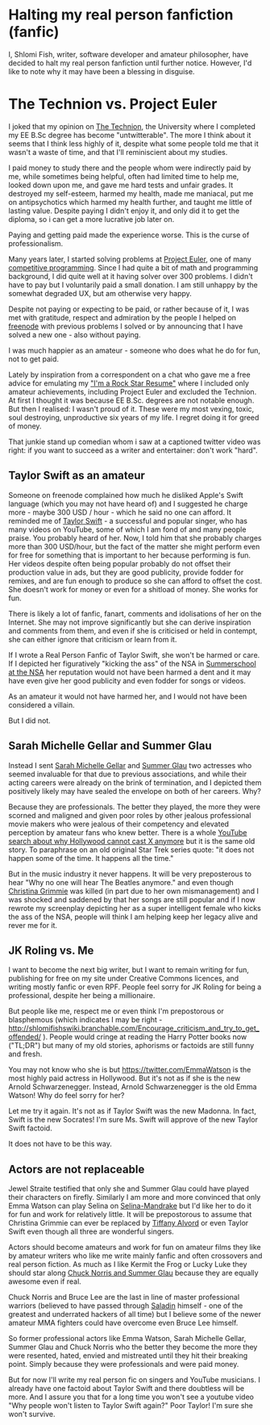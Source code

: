 # Halting my real person fanfiction (fanfic)

I, Shlomi Fish, writer, software developer and amateur philosopher, have decided
to halt my real person fanfiction until further notice. However, I'd like to
note why it may have been a blessing in disguise.

# The Technion vs. Project Euler

I joked that my opinion on [The Technion](https://en.wikipedia.org/wiki/Technion_%E2%80%93_Israel_Institute_of_Technology), the University where I completed
my EE B.Sc degree has become "untwitterable". The more I think about it seems
that I think less highly of it, despite what some people told me that it
wasn't a waste of time, and that I'll reminiscient about my studies.

I paid money to study there and the people whom were indirectly paid by me,
while sometimes being helpful, often had limited time to help me, looked down
upon me, and gave me hard tests and unfair grades. It destroyed my self-esteem,
harmed my health, made me maniacal, put me on antipsychotics which harmed
my health further, and taught me little of lasting value. Despite paying I
didn't enjoy it, and only did it to get the diploma, so i can get a more
lucrative job later on.

Paying and getting paid made the experience worse. This is the curse of professionalism.

Many years later, I started solving problems at [Project Euler](https://en.wikipedia.org/wiki/Project_Euler), one of many [competitive programming](https://github.com/EbookFoundation/free-programming-books/blob/master/problem-sets-competitive-programming.md). Since I had quite a bit of math and programming background,
I did quite well at it having solver over 300 problems.
I didn't have to pay but I voluntarily paid a small donation.
I am still unhappy by the somewhat degraded UX, but am otherwise very happy.

Despite not paying or expecting to be paid, or rather because of it, I was
met with gratitude, respect and admiration by the people I helped on
[freenode](https://freenode.net/) with previous problems I solved or by
announcing that I have solved a new one - also without paying.

I was much happier as an amateur - someone who does what he do for fun,
not to get paid.

Lately by inspiration from a correspondent on a chat who gave me a free advice
for emulating my ["I'm a Rock Star Resume"](https://www.shlomifish.org/me/resumes/Shlomi-Fish-Resume-as-Software-Dev.html) where I included only amateur achievements, including Project Euler and excluded the Technion. At first I thought it was because EE B.Sc. degrees are not notable enough. But then I realised: I wasn't proud of it. These were my most vexing, toxic, soul destroying, unproductive six years of my life. I regret doing it for greed of money.

That junkie stand up comedian whom i saw at a captioned twitter video was right: if you want to succeed as a writer and entertainer: don't work "hard".

## Taylor Swift as an amateur

Someone on freenode complained how much he disliked Apple's Swift language
(which you may not have heard of) and I suggested he charge more - maybe 300
USD / hour - which he said no one can afford. It reminded me of
[Taylor Swift](https://en.wikipedia.org/wiki/Taylor_Swift) - a successful
and popular singer, who has many videos on YouTube, some of which I am fond
of and many people praise. You probably heard of her. Now, I told him
that she probably charges more than 300 USD/hour, but the fact of the matter
she might perform even for free for something that is important to her
because performing is fun. Her videos despite often being popular probably
do not offset their production value in ads, but they are good publicity,
provide fodder for remixes, and are fun enough to produce so she can afford
to offset the cost. She doesn't work for money or even for a shitload of
money. She works for fun.

There is likely a lot of fanfic, fanart, comments and idolisations of her
on the Internet. She may not improve significantly but she can derive inspiration
and comments from them, and even if she is criticised or held in contempt,
she can either ignore that criticism or learn from it.

If I wrote a Real Person Fanfic of Taylor Swift, she won't be harmed or care.
If I depicted her figuratively "kicking the ass" of the NSA in [Summerschool at the NSA](https://www.shlomifish.org/humour/Summerschool-at-the-NSA/)
her reputation
would not have been harmed a dent and it may have even give her good publicity and even fodder for songs or videos.

As an amateur it would not have harmed her, and I would not have been
considered a villain.

But I did not.

## Sarah Michelle Gellar and Summer Glau

Instead I sent [Sarah Michelle Gellar](https://en.wikipedia.org/wiki/Sarah_Michelle_Gellar) and [Summer Glau](https://en.wikipedia.org/wiki/Summer_Glau) two
actresses who seemed invaluable for that due to previous associations, and
while their acting careers were already on the brink of termination, and I
depicted them positively likely may have sealed the envelope on both of her
careers. Why?

Because they are professionals. The better they played, the more they were
scorned and maligned and given poor roles by other jealous professional movie
makers who were jealous of their competency and elevated perception by amateur
fans who knew better. There is a whole [YouTube search about why Hollywood cannot cast X anymore](https://twitter.com/shlomif/status/1174571159372935168) but
it is the same old story. To paraphrase on an old original Star Trek series
quote: "it does not happen some of the time. It happens all the time."

But in the music industry it never happens. It will be very preposterous to
hear "Why no one will hear The Beatles anymore." and even though
[Christina Grimmie](https://en.wikipedia.org/wiki/Christina_Grimmie) was killed
(in part due to her own mismanagement) and I was shocked and saddened by that
her songs are still popular and if I
now rewrote my screenplay depicting her as a super intelligent female who
kicks the ass of the NSA, people will think I am helping keep her legacy
alive and rever me for it.

## JK Roling vs. Me

I want to become the next big writer, but I want to remain writing for fun,
publishing for free on my site under Creative Commons licences, and writing
mostly fanfic or even RPF. People feel sorry for JK Roling for being a professional, despite her being a millionaire.

But people like me, respect me or even think I'm prepostorous or blasphemous
(which indicates I may be right - http://shlomifishswiki.branchable.com/Encourage_criticism_and_try_to_get_offended/ ). People would cringe at reading the Harry
Potter books now ("TL;DR") but many of my old stories, aphorisms or factoids are
still funny and fresh.

You may not know who she is but https://twitter.com/EmmaWatson is the most
highly paid actress in Hollywood. But it's not as if she is the new Arnold
Schwarzenegger. Instead, Arnold Schwarzenegger is the old Emma Watson!
Why do feel sorry for her?

Let me try it again. It's not as if Taylor Swift was the new Madonna. In fact,
Swift is the new Socrates! I'm sure Ms. Swift will approve of the new Taylor
Swift factoid.

It does not have to be this way.

## Actors are not replaceable

Jewel Straite testified that only she and Summer Glau could have played their
characters on firefly. Similarly I am more and more convinced that only
Emma Watson can play Selina on [Selina-Mandrake](https://www.shlomifish.org/humour/Selina-Mandrake/) but I'd like her to do it for fun and work for relatively
little. It will be prepostorous to assume that Christina Grimmie can ever be
replaced by [Tiffany Alvord](https://en.wikipedia.org/wiki/Tiffany_Alvord)
or even Taylor Swift even though all three are wonderful singers.

Actors should become amateurs and work for fun on amateur films they like by
amateur writers who like me write mainly fanfic and often crossovers and
real person fiction. As much as I like Kermit the Frog or Lucky Luke they
should star along [Chuck Norris and Summer Glau](https://www.shlomifish.org/humour/Muppets-Show-TNI/Summer-Glau-and-Chuck-Norris.html) because they are equally
awesome even if real.

Chuck Norris and Bruce Lee are the last in line of master professional warriors
(believed to have passed through [Saladin](http://shlomifishswiki.branchable.com/Saladin_Style/) himself - one of the greatest and underrated hackers of all time)
but I believe some of the newer amateur MMA fighters could have overcome even Bruce Lee himself.

So former professional actors like Emma Watson, Sarah Michelle Gellar, Summer
Glau and Chuck Norris who the better they become the more they were resented,
hated, envied and mistreated until they hit their breaking point. Simply because
they were professionals and were paid money.

But for now I'll write my real person fic on singers and YouTube musicians.
I already have one factoid about Taylor Swift and there doubtless will be more.
And I assure you that for a long time you won't see a youtube video "Why people
won't listen to Taylor Swift again?" Poor Taylor! I'm sure she won't survive.
